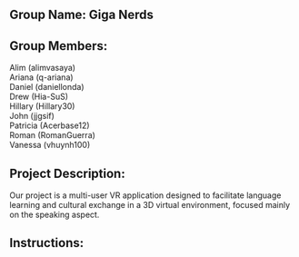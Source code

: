 ## Group Name: Giga Nerds

## Group Members:
Alim (alimvasaya)\
Ariana (q-ariana)\
Daniel (daniellonda)\
Drew (Hia-SuS)\
Hillary (Hillary30)\
John (jjgsif)\
Patricia (Acerbase12)\
Roman (RomanGuerra)\
Vanessa (vhuynh100)

## Project Description:
Our project is a multi-user VR application designed to facilitate language learning and cultural exchange in a 3D virtual environment, focused mainly on the speaking aspect.

## Instructions:

